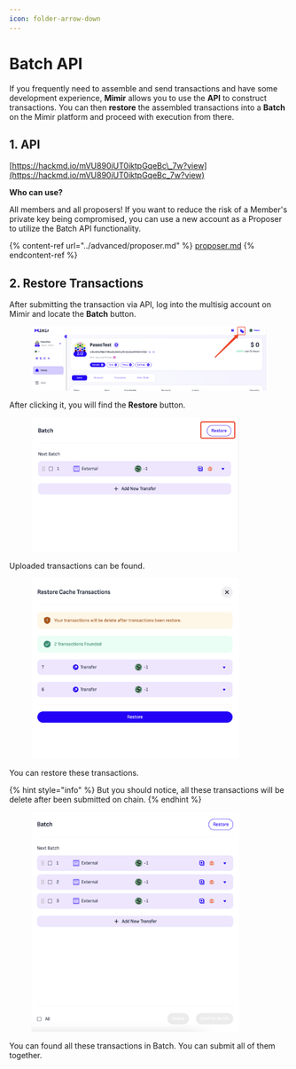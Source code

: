 ```yaml
---
icon: folder-arrow-down
---
```


# Batch API

If you frequently need to assemble and send transactions and have some development experience, **Mimir** allows you to use the **API** to construct transactions. You can then **restore** the assembled transactions into a **Batch** on the Mimir platform and proceed with execution from there.

## 1. API

[https://hackmd.io/mVU890iUT0iktpGqeBc\_7w?view](https://hackmd.io/mVU890iUT0iktpGqeBc_7w?view)

**Who can use?**

All members and all proposers! If you want to reduce the risk of a Member's private key being compromised, you can use a new account as a Proposer to utilize the Batch API functionality.

{% content-ref url="../advanced/proposer.md" %}
[proposer.md](../advanced/proposer.md)
{% endcontent-ref %}

## 2. Restore Transactions

After submitting the transaction via API, log into the multisig account on Mimir and locate the **Batch** button.

<figure><img src="../.gitbook/assets/image (1) (1) (1) (1) (1).png" alt=""><figcaption></figcaption></figure>

After clicking it, you will find the **Restore** button.

<figure><img src="../.gitbook/assets/image (1) (1) (1) (1) (1) (1).png" alt="" width="375"><figcaption></figcaption></figure>

Uploaded transactions can be found.

<figure><img src="../.gitbook/assets/image (2) (1) (1) (1).png" alt="" width="375"><figcaption></figcaption></figure>

You can restore these transactions.&#x20;

{% hint style="info" %}
But you should notice, all these transactions will be delete after been submitted on chain.
{% endhint %}

<figure><img src="../.gitbook/assets/image (3) (1) (1).png" alt="" width="375"><figcaption></figcaption></figure>

You can found all these transactions in Batch. You can submit all of them together.
